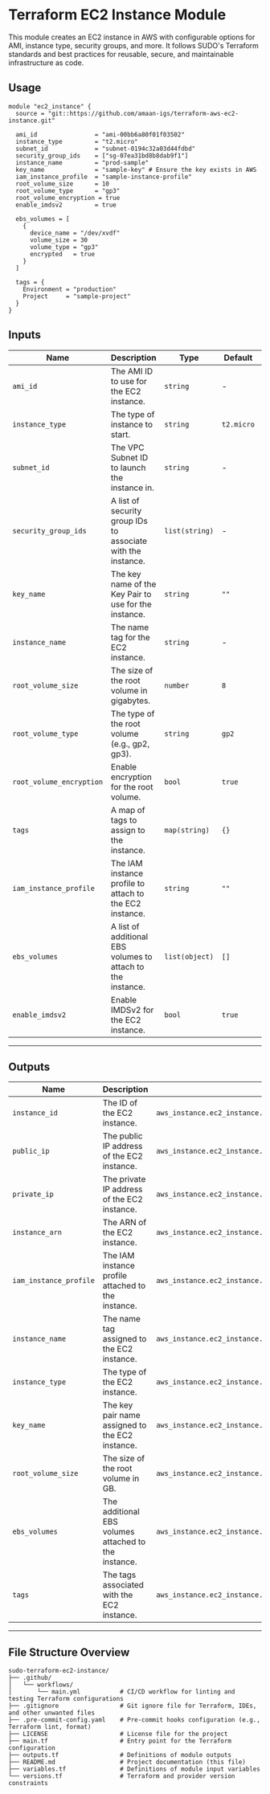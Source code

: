 # Terraform EC2 Instance Module

This module creates an EC2 instance in AWS with configurable options for AMI, instance type, security groups, and more. It follows SUDO's Terraform standards and best practices for reusable, secure, and maintainable infrastructure as code.

## Usage

```hcl
module "ec2_instance" {
  source = "git::https://github.com/amaan-igs/terraform-aws-ec2-instance.git"

  ami_id                = "ami-00bb6a80f01f03502"
  instance_type         = "t2.micro"
  subnet_id             = "subnet-0194c32a03d44fdbd"
  security_group_ids    = ["sg-07ea31bd8b8dab9f1"]
  instance_name         = "prod-sample"
  key_name              = "sample-key" # Ensure the key exists in AWS
  iam_instance_profile  = "sample-instance-profile"
  root_volume_size      = 10
  root_volume_type      = "gp3"
  root_volume_encryption = true
  enable_imdsv2         = true

  ebs_volumes = [
    {
      device_name = "/dev/xvdf"
      volume_size = 30
      volume_type = "gp3"
      encrypted   = true
    }
  ]

  tags = {
    Environment = "production"
    Project     = "sample-project"
  }
}
```

## Inputs

| Name                  | Description                                                  | Type            | Default   | Required |
|-----------------------|--------------------------------------------------------------|----------------|----------|----------|
| `ami_id`             | The AMI ID to use for the EC2 instance.                      | `string`        | -        | Yes      |
| `instance_type`      | The type of instance to start.                               | `string`        | `t2.micro` | No      |
| `subnet_id`          | The VPC Subnet ID to launch the instance in.                 | `string`        | -        | Yes      |
| `security_group_ids` | A list of security group IDs to associate with the instance. | `list(string)`  | -        | Yes      |
| `key_name`           | The key name of the Key Pair to use for the instance.        | `string`        | `""`     | No       |
| `instance_name`      | The name tag for the EC2 instance.                           | `string`        | -        | Yes      |
| `root_volume_size`   | The size of the root volume in gigabytes.                    | `number`        | `8`      | No       |
| `root_volume_type`   | The type of the root volume (e.g., gp2, gp3).                | `string`        | `gp2`    | No       |
| `root_volume_encryption` | Enable encryption for the root volume.                   | `bool`          | `true`   | No       |
| `tags`              | A map of tags to assign to the instance.                      | `map(string)`   | `{}`     | No       |
| `iam_instance_profile` | The IAM instance profile to attach to the EC2 instance.    | `string`        | `""`     | No       |
| `ebs_volumes`       | A list of additional EBS volumes to attach to the instance.  | `list(object)`  | `[]`     | No       |
| `enable_imdsv2`     | Enable IMDSv2 for the EC2 instance.                           | `bool`          | `true`   | No       |
---

## Outputs

| Name                   | Description                                          | Value                                       |
|------------------------|------------------------------------------------------|---------------------------------------------|
| `instance_id`         | The ID of the EC2 instance.                          | `aws_instance.ec2_instance.id`             |
| `public_ip`          | The public IP address of the EC2 instance.           | `aws_instance.ec2_instance.public_ip`      |
| `private_ip`         | The private IP address of the EC2 instance.          | `aws_instance.ec2_instance.private_ip`     |
| `instance_arn`       | The ARN of the EC2 instance.                         | `aws_instance.ec2_instance.arn`            |
| `iam_instance_profile` | The IAM instance profile attached to the instance. | `aws_instance.ec2_instance.iam_instance_profile` |
| `instance_name`      | The name tag assigned to the EC2 instance.           | `aws_instance.ec2_instance.tags["Name"]`   |
| `instance_type`      | The type of the EC2 instance.                        | `aws_instance.ec2_instance.instance_type`  |
| `key_name`          | The key pair name assigned to the EC2 instance.      | `aws_instance.ec2_instance.key_name`       |
| `root_volume_size`  | The size of the root volume in GB.                    | `aws_instance.ec2_instance.root_block_device[0].volume_size` |
| `ebs_volumes`       | The additional EBS volumes attached to the instance.  | `aws_instance.ec2_instance.ebs_block_device` |
| `tags`              | The tags associated with the EC2 instance.            | `aws_instance.ec2_instance.tags`           |
---

## File Structure Overview 

```plaintext
sudo-terraform-ec2-instance/
├── .github/
│   └── workflows/
│       └── main.yml           # CI/CD workflow for linting and testing Terraform configurations
├── .gitignore                 # Git ignore file for Terraform, IDEs, and other unwanted files
├── .pre-commit-config.yaml    # Pre-commit hooks configuration (e.g., Terraform lint, format)
├── LICENSE                    # License file for the project
├── main.tf                    # Entry point for the Terraform configuration
├── outputs.tf                 # Definitions of module outputs
├── README.md                  # Project documentation (this file)
├── variables.tf               # Definitions of module input variables
└── versions.tf                # Terraform and provider version constraints
```
